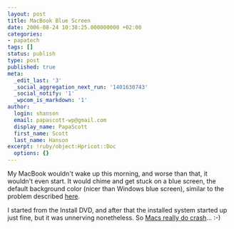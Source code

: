 ```yaml
---
layout: post
title: MacBook Blue Screen
date: 2006-08-24 10:38:25.000000000 +02:00
categories:
- papatech
tags: []
status: publish
type: post
published: true
meta:
  _edit_last: '3'
  _social_aggregation_next_run: '1401630743'
  _social_notify: '1'
  _wpcom_is_markdown: '1'
author:
  login: shanson
  email: papascott-wp@gmail.com
  display_name: PapaScott
  first_name: Scott
  last_name: Hanson
excerpt: !ruby/object:Hpricot::Doc
  options: {}
---
```

<p>My MacBook wouldn't wake up this morning, and worse than that, it wouldn't even start. It would chime and get stuck on a blue screen, the default background color (nicer than Windows blue screen), similar to the problem described <a href="http://forums.macrumors.com/showthread.php?t=222380">here</a>.</p>
<p>I started from the Install DVD, and after that the installed system started up just fine, but it was unnerving nonetheless. So <a href="http://www.scripting.com/2006/08/15.html#yesVirginiaMacsCrashToo">Macs really do crash</a>... :-)</p>
